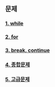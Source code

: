 ## 문제 

### [1. while](test01/README.md)   
   
### [2. for](test02/README.md)    

### [3. break, continue](test03/README.md)    

### [4. 종합문제](test04/README.md)    

### [5. 고급문제](test05/README.md)    
